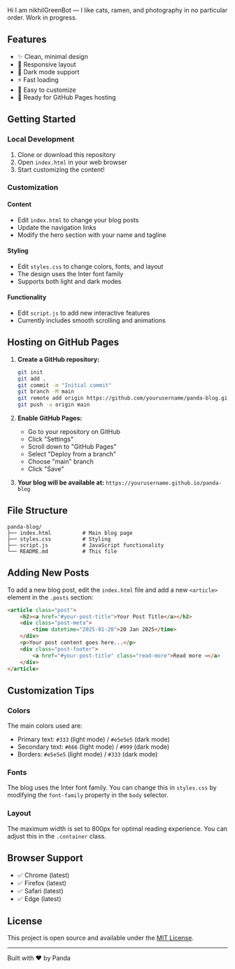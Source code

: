 Hi I am nikhilGreenBot — I like cats, ramen, and photography in no particular order. Work in progress.

## Features

- ✨ Clean, minimal design
- 📱 Responsive layout
- 🌙 Dark mode support
- ⚡ Fast loading
- 📝 Easy to customize
- 🚀 Ready for GitHub Pages hosting

## Getting Started

### Local Development

1. Clone or download this repository
2. Open `index.html` in your web browser
3. Start customizing the content!

### Customization

#### Content
- Edit `index.html` to change your blog posts
- Update the navigation links
- Modify the hero section with your name and tagline

#### Styling
- Edit `styles.css` to change colors, fonts, and layout
- The design uses the Inter font family
- Supports both light and dark modes

#### Functionality
- Edit `script.js` to add new interactive features
- Currently includes smooth scrolling and animations

## Hosting on GitHub Pages

1. **Create a GitHub repository:**
   ```bash
   git init
   git add .
   git commit -m "Initial commit"
   git branch -M main
   git remote add origin https://github.com/yourusername/panda-blog.git
   git push -u origin main
   ```

2. **Enable GitHub Pages:**
   - Go to your repository on GitHub
   - Click "Settings"
   - Scroll down to "GitHub Pages"
   - Select "Deploy from a branch"
   - Choose "main" branch
   - Click "Save"

3. **Your blog will be available at:**
   `https://yourusername.github.io/panda-blog`

## File Structure

```
panda-blog/
├── index.html          # Main blog page
├── styles.css          # Styling
├── script.js           # JavaScript functionality
└── README.md           # This file
```

## Adding New Posts

To add a new blog post, edit the `index.html` file and add a new `<article>` element in the `.posts` section:

```html
<article class="post">
    <h2><a href="#your-post-title">Your Post Title</a></h2>
    <div class="post-meta">
        <time datetime="2025-01-20">20 Jan 2025</time>
    </div>
    <p>Your post content goes here...</p>
    <div class="post-footer">
        <a href="#your-post-title" class="read-more">Read more →</a>
    </div>
</article>
```

## Customization Tips

### Colors
The main colors used are:
- Primary text: `#333` (light mode) / `#e5e5e5` (dark mode)
- Secondary text: `#666` (light mode) / `#999` (dark mode)
- Borders: `#e5e5e5` (light mode) / `#333` (dark mode)

### Fonts
The blog uses the Inter font family. You can change this in `styles.css` by modifying the `font-family` property in the `body` selector.

### Layout
The maximum width is set to 800px for optimal reading experience. You can adjust this in the `.container` class.

## Browser Support

- ✅ Chrome (latest)
- ✅ Firefox (latest)
- ✅ Safari (latest)
- ✅ Edge (latest)

## License

This project is open source and available under the [MIT License](LICENSE).

---

Built with ❤️ by Panda 